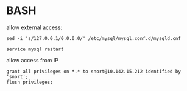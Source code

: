# BASH

allow external access:

```
sed -i 's/127.0.0.1/0.0.0.0/' /etc/mysql/mysql.conf.d/mysqld.cnf

service mysql restart
```

allow access from IP 

```
grant all privileges on *.* to snort@10.142.15.212 identified by 'snort';
flush privileges;
```


